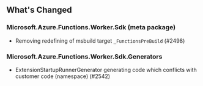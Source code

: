 ## What's Changed

<!-- Please add your release notes in the following format:
- My change description (#PR/#issue)
-->

### Microsoft.Azure.Functions.Worker.Sdk <version> (meta package)

- Removing redefining of msbuild target `_FunctionsPreBuild` (#2498)

### Microsoft.Azure.Functions.Worker.Sdk.Generators <version>

- ExtensionStartupRunnerGenerator generating code which conflicts with customer code (namespace) (#2542)
